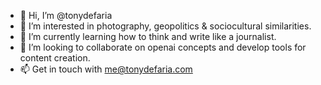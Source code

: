 - 👋 Hi, I’m @tonydefaria
- 👀 I’m interested in photography, geopolitics & sociocultural similarities.
- 🌱 I’m currently learning how to think and write like a journalist.
- 💞️ I’m looking to collaborate on openai concepts and develop tools for content creation.
- 📫 Get in touch with me@tonydefaria.com
